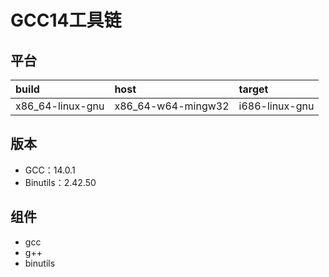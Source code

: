 # GCC14工具链

## 平台

| build            | host               | target         |
| :--------------- | :----------------- | :------------- |
| x86_64-linux-gnu | x86_64-w64-mingw32 | i686-linux-gnu |

## 版本

- GCC：14.0.1
- Binutils：2.42.50

## 组件

- gcc
- g++
- binutils
